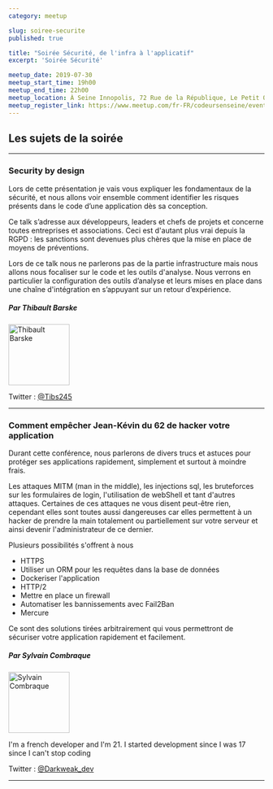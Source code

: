 ```yaml
---
category: meetup

slug: soiree-securite
published: true

title: "Soirée Sécurité, de l'infra à l'applicatif"
excerpt: 'Soirée Sécurité'

meetup_date: 2019-07-30
meetup_start_time: 19h00
meetup_end_time: 22h00
meetup_location: À Seine Innopolis, 72 Rue de la République, Le Petit Quevilly
meetup_register_link: https://www.meetup.com/fr-FR/codeursenseine/events/262892736/
---
```


## Les sujets de la soirée

---

### Security by design

Lors de cette présentation je vais vous expliquer les fondamentaux de la sécurité, et nous allons voir ensemble comment identifier les risques présents dans le code d’une application dès sa conception.

Ce talk s’adresse aux développeurs, leaders et chefs de projets et concerne toutes entreprises et associations. Ceci est d'autant plus vrai depuis la RGPD : les sanctions sont devenues plus chères que la mise en place de moyens de préventions.

Lors de ce talk nous ne parlerons pas de la partie infrastructure mais nous allons nous focaliser sur le code et les outils d'analyse. Nous verrons en particulier la configuration des outils d’analyse et leurs mises en place dans une chaîne d'intégration en s’appuyant sur un retour d’expérience.

##### Par Thibault Barske

<img src="https://avatars0.githubusercontent.com/u/4147037?v=4" alt="Thibault Barske" width="120" class="alignleft" />

Twitter : [@Tibs245](https://twitter.com/Tibs245)

---

### Comment empêcher Jean-Kévin du 62 de hacker votre application

Durant cette conférence, nous parlerons de divers trucs et astuces pour protéger ses applications rapidement, simplement et surtout à moindre frais.

Les attaques MITM (man in the middle), les injections sql, les bruteforces sur les formulaires de login, l'utilisation de webShell et tant d'autres attaques. Certaines de ces attaques ne vous disent peut-être rien, cependant elles sont toutes aussi dangereuses car elles permettent à un hacker de prendre la main totalement ou partiellement sur votre serveur et ainsi devenir l'administrateur de ce dernier.

Plusieurs possibilités s'offrent à nous

- HTTPS
- Utiliser un ORM pour les requêtes dans la base de données
- Dockeriser l'application
- HTTP/2
- Mettre en place un firewall
- Automatiser les bannissements avec Fail2Ban
- Mercure

Ce sont des solutions tirées arbitrairement qui vous permettront de sécuriser votre application rapidement et facilement.

##### Par Sylvain Combraque

<img src="https://avatars0.githubusercontent.com/u/25440709?v=4" alt="Sylvain Combraque" width="120" class="alignleft" />

I'm a french developer and I'm 21. I started development since I was 17 since I can't stop coding

Twitter : [@Darkweak_dev](https://twitter.com/Darkweak_dev)

---
